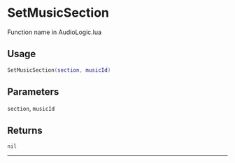 # SetMusicSection
Function name in AudioLogic.lua
## Usage
```lua
SetMusicSection(section, musicId)
```
## Parameters
`section`, `musicId`
## Returns
`nil`

---